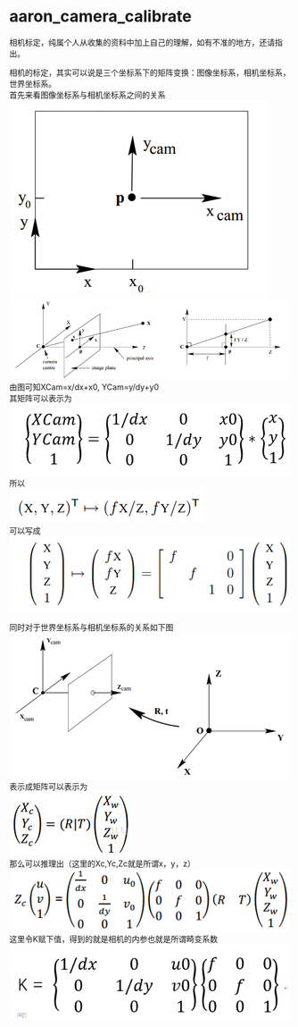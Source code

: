# aaron_camera_calibrate
相机标定，纯属个人从收集的资料中加上自己的理解，如有不准的地方，还请指出。  

相机的标定，其实可以说是三个坐标系下的矩阵变换：图像坐标系，相机坐标系，世界坐标系。  
首先来看图像坐标系与相机坐标系之间的关系  
![image](https://github.com/Aaronswei/aaron_camera_calibrate/blob/master/readme_screenshot/%E5%9B%BE%E5%83%8F%E5%92%8C%E7%9B%B8%E6%9C%BA%E5%9D%90%E6%A0%87%E7%B3%BB%E7%9A%84%E8%BD%AC%E6%8D%A2.png)  
![image](https://github.com/Aaronswei/aaron_camera_calibrate/blob/master/readme_screenshot/%E5%9B%BE%E5%83%8F%E5%9D%90%E6%A0%87%E7%B3%BB%E5%92%8C%E7%9B%B8%E6%9C%BA%E5%9D%90%E6%A0%87%E7%B3%BB%E4%B9%8B%E9%97%B4%E7%9A%84%E5%85%B3%E7%B3%BB.png)  
由图可知XCam=x/dx+x0, YCam=y/dy+y0  
其矩阵可以表示为  
![image](https://github.com/Aaronswei/aaron_camera_calibrate/blob/master/readme_screenshot/%E5%9D%90%E6%A0%87%E8%A1%A8%E7%A4%BA1.png)  
所以  
![image](https://github.com/Aaronswei/aaron_camera_calibrate/blob/master/readme_screenshot/%E5%9D%90%E6%A0%87%E8%A1%A8%E7%A4%BA2.png)  
可以写成  
![image](https://github.com/Aaronswei/aaron_camera_calibrate/blob/master/readme_screenshot/%E5%9D%90%E6%A0%87%E8%A1%A8%E7%A4%BA3.png)  
  
同时对于世界坐标系与相机坐标系的关系如下图  
![image](https://github.com/Aaronswei/aaron_camera_calibrate/blob/master/readme_screenshot/%E4%B8%96%E7%95%8C%E5%9D%90%E6%A0%87%E7%B3%BB%E4%B8%8E%E7%9B%B8%E6%9C%BA%E5%9D%90%E6%A0%87%E7%B3%BB%E5%85%B3%E7%B3%BB.png)  
表示成矩阵可以表示为  
![image](https://github.com/Aaronswei/aaron_camera_calibrate/blob/master/readme_screenshot/w2c%E8%A1%A8%E7%A4%BA1.png)  
那么可以推理出（这里的Xc,Yc,Zc就是所谓x，y，z）  
![image](https://github.com/Aaronswei/aaron_camera_calibrate/blob/master/readme_screenshot/w2c%E8%A1%A8%E7%A4%BA2.png)  
这里令K赋下值，得到的就是相机的内参也就是所谓畸变系数  
![image](https://github.com/Aaronswei/aaron_camera_calibrate/blob/master/readme_screenshot/w2c%E8%A1%A8%E7%A4%BA3.png)  